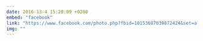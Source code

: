 ```yaml
---
date: 2016-13-4 15:20:09 +0200
embed: "facebook"
link: "https://www.facebook.com/photo.php?fbid=10153687039872424&set=a.10150830730467424.401855.502032423&type=3&theater"
img: ""
---
```

